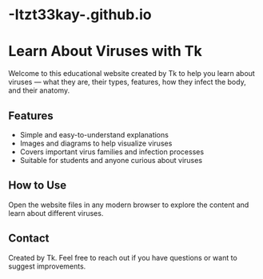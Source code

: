 # -Itzt33kay-.github.io
# Learn About Viruses with Tk

Welcome to this educational website created by Tk to help you learn about viruses — what they are, their types, features, how they infect the body, and their anatomy.

## Features

- Simple and easy-to-understand explanations
- Images and diagrams to help visualize viruses
- Covers important virus families and infection processes
- Suitable for students and anyone curious about viruses

## How to Use

Open the website files in any modern browser to explore the content and learn about different viruses.

## Contact

Created by Tk. Feel free to reach out if you have questions or want to suggest improvements.

